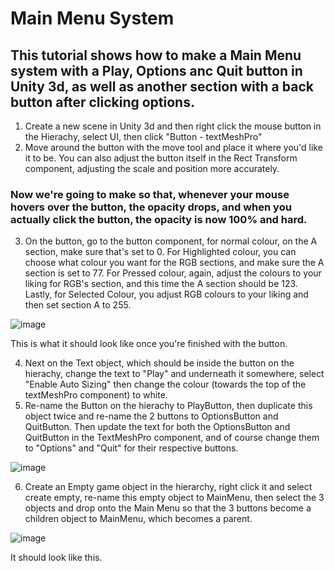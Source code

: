 # Main Menu System 
## This tutorial shows how to make a Main Menu system with a Play, Options anc Quit button in Unity 3d, as well as another section with a back button after clicking options.

1. Create a new scene in Unity 3d and then right click the mouse button in the Hierachy, select UI, then click "Button - textMeshPro"
2. Move around the button with the move tool and place it where you'd like it to be. You can also adjust the button itself in the Rect Transform component, adjusting the scale and position more accurately.

### Now we're going to make so that, whenever your mouse hovers over the button, the opacity drops, and when you actually click the button, the opacity is now 100% and hard.

3. On the button, go to the button component, for normal colour, on the A section, make sure that's set to 0. For Highlighted colour, you can choose what colour you want for the RGB sections, and make sure the A section is set to 77. For Pressed colour, again, adjust the colours to your liking for RGB's section, and this time the A section should be 123.
Lastly, for Selected Colour, you adjust RGB colours to your liking and then set section A to 255. 

![image](https://github.com/user-attachments/assets/61264aea-fad6-4ab4-bb9f-27a0f3c838d7)

This is what it should look like once you're finished with the button.

4. Next on the Text object, which should be inside the button on the hierachy, change the text to "Play" and underneath it somewhere, select "Enable Auto Sizing" then change the colour (towards the top of the textMeshPro component) to white.
5. Re-name the Button on the hierachy to PlayButton, then duplicate this object twice and re-name the 2 buttons to OptionsButton and QuitButton. Then update the text for both the OptionsButton and QuitButton in the TextMeshPro component, and of course change them to "Options" and "Quit" for their respective buttons.

![image](https://github.com/user-attachments/assets/286a7fbf-1c0d-4e4b-b3c7-0059a7c43b31)

6. Create an Empty game object in the hierarchy, right click it and select create empty, re-name this empty object to MainMenu, then select the 3 objects and drop onto the Main Menu so that the 3 buttons become a children object to MainMenu, which becomes a parent. 

![image](https://github.com/user-attachments/assets/8809a78f-2adb-43d5-814f-3dbcfa3280da)

It should look like this.


